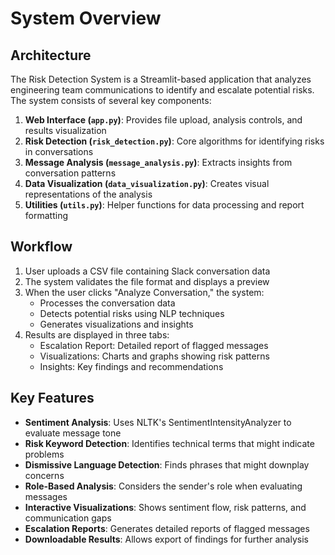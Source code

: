 
# System Overview

## Architecture

The Risk Detection System is a Streamlit-based application that analyzes engineering team communications to identify and escalate potential risks. The system consists of several key components:

1. **Web Interface (`app.py`)**: Provides file upload, analysis controls, and results visualization
2. **Risk Detection (`risk_detection.py`)**: Core algorithms for identifying risks in conversations
3. **Message Analysis (`message_analysis.py`)**: Extracts insights from conversation patterns
4. **Data Visualization (`data_visualization.py`)**: Creates visual representations of the analysis
5. **Utilities (`utils.py`)**: Helper functions for data processing and report formatting

## Workflow

1. User uploads a CSV file containing Slack conversation data
2. The system validates the file format and displays a preview
3. When the user clicks "Analyze Conversation," the system:
   - Processes the conversation data
   - Detects potential risks using NLP techniques
   - Generates visualizations and insights
4. Results are displayed in three tabs:
   - Escalation Report: Detailed report of flagged messages
   - Visualizations: Charts and graphs showing risk patterns
   - Insights: Key findings and recommendations

## Key Features

- **Sentiment Analysis**: Uses NLTK's SentimentIntensityAnalyzer to evaluate message tone
- **Risk Keyword Detection**: Identifies technical terms that might indicate problems
- **Dismissive Language Detection**: Finds phrases that might downplay concerns
- **Role-Based Analysis**: Considers the sender's role when evaluating messages
- **Interactive Visualizations**: Shows sentiment flow, risk patterns, and communication gaps
- **Escalation Reports**: Generates detailed reports of flagged messages
- **Downloadable Results**: Allows export of findings for further analysis
